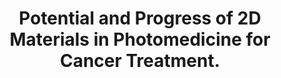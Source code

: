 ---
authors: Bhatt HN, Pena-Zacarias J, Beaven E, Zahid MI, Ahmad SS, Diwan R, Nurunnabi
  M
carousel: false
doi: 10.1021/acsabm.2c00981
featured: false
issue: '2'
journal: ACS applied bio materials
keywords: '["Nanostructures", "Phototherapy", "graphenes", "Photochemotherapy", "solid
  tumor", "boron nitride", "molybdenum disulfide", "photothermal therapy", "Graphite",
  "Neoplasms", "Humans"]'
landmark: false
layout: ../../layouts/Publication.astro
page: 365-383
pmcid: PMC9975046
pmid: 36753355
r03: R03OD032624
title: Potential and Progress of 2D Materials in Photomedicine for Cancer Treatment.
volume: '6'
year: 2023
---